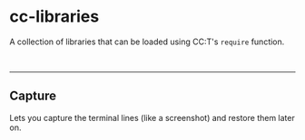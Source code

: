 # cc-libraries
A collection of libraries that can be loaded using CC:T's `require` function.

&nbsp;


---  

## Capture
Lets you capture the terminal lines (like a screenshot) and restore them later on.
